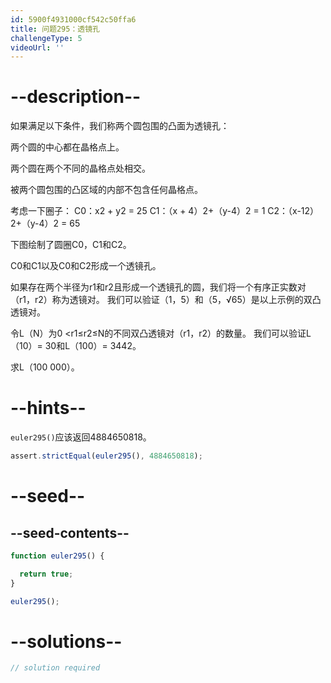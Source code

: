 ```yaml
---
id: 5900f4931000cf542c50ffa6
title: 问题295：透镜孔
challengeType: 5
videoUrl: ''
---
```


# --description--

如果满足以下条件，我们称两个圆包围的凸面为透镜孔：

两个圆的中心都在晶格点上。

两个圆在两个不同的晶格点处相交。

被两个圆包围的凸区域的内部不包含任何晶格点。

考虑一下圈子： C0：x2 + y2 = 25 C1：（x + 4）2+（y-4）2 = 1 C2：（x-12）2+（y-4）2 = 65

下图绘制了圆圈C0，C1和C2。

C0和C1以及C0和C2形成一个透镜孔。

如果存在两个半径为r1和r2且形成一个透镜孔的圆，我们将一个有序正实数对（r1，r2）称为透镜对。 我们可以验证（1，5）和（5，√65）是以上示例的双凸透镜对。

令L（N）为0 &lt;r1≤r2≤N的不同双凸透镜对（r1，r2）的数量。 我们可以验证L（10）= 30和L（100）= 3442。

求L（100 000）。

# --hints--

`euler295()`应该返回4884650818。

```js
assert.strictEqual(euler295(), 4884650818);
```

# --seed--

## --seed-contents--

```js
function euler295() {

  return true;
}

euler295();
```

# --solutions--

```js
// solution required
```
